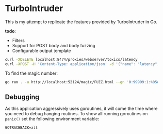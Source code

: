 # TurboIntruder

This is my attempt to replicate the features provided by TurboIntruder in Go.

**todo**:
* Filters
* Support for POST body and body fuzzing
* Configurable output template

```bash
curl -XDELETE localhost:8474/proxies/webserver/toxics/latency
curl -XPOST -H 'Content-Type: application/json' -d '{"name": "latency", "type": "latency", "stream": "upstream", "toxicity": 1.0, "attributes": {"latency": 100, "jitter": 20}}' localhost:8474/proxies/webserver/toxics
```

To find the magic number:
```bash
go run . -u http://localhost:52124/magic/FUZZ.html --gn '0:99999:1:%05d'
```

## Debugging

As this application aggressively uses goroutines, it will come the time where you need to debug hanging routines. To show all running goroutines on `panic()` set the following environment variable:

```
GOTRACEBACK=all
```
